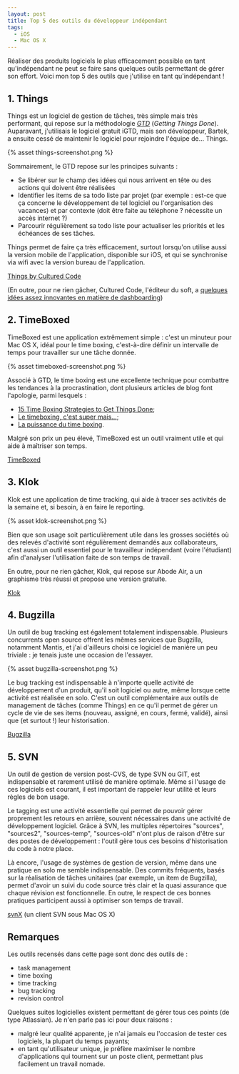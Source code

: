 ```yaml
---
layout: post
title: Top 5 des outils du développeur indépendant
tags:
  - iOS
  - Mac OS X
---
```


Réaliser des produits logiciels le plus efficacement possible en tant
qu'indépendant ne peut se faire sans quelques outils permettant de gérer son
effort. Voici mon top 5 des outils que j'utilise en tant qu'indépendant !

## 1. Things

Things est un logiciel de gestion de tâches, très simple mais très performant,
qui repose sur la méthodologie [_GTD_][gtd] (_Getting Things Done_). Auparavant,
j'utilisais le logiciel gratuit iGTD, mais son développeur, Bartek, a ensuite
cessé de maintenir le logiciel pour rejoindre l'équipe de... Things.

{% asset things-screenshot.png %}

Sommairement, le GTD repose sur les principes suivants :

- Se libérer sur le champ des idées qui nous arrivent en tête ou des actions qui
  doivent être réalisées
- Identifier les items de sa todo liste par projet (par exemple : est-ce que ça
  concerne le développement de tel logiciel ou l'organisation des vacances) et
  par contexte (doit être faite au téléphone ? nécessite un accès internet ?)
- Parcourir régulièrement sa todo liste pour actualiser les priorités et les
  échéances de ses tâches.

Things permet de faire ça très efficacement, surtout lorsqu'on utilise aussi la
version mobile de l'application, disponible sur iOS, et qui se synchronise via
wifi avec la version bureau de l'application.

[Things by Cultured Code][things]

(En outre, pour ne rien gâcher, Cultured Code, l'éditeur du soft, a [quelques
idées assez innovantes en matière de dashboarding][things-dashboard])

## 2. TimeBoxed

TimeBoxed est une application extrêmement simple : c'est un minuteur pour Mac OS
X, idéal pour le time boxing, c'est-à-dire définir un intervalle de temps pour
travailler sur une tâche donnée.

{% asset timeboxed-screenshot.png %}

Associé à GTD, le time boxing est une excellente technique pour combattre les
tendances à la procrastination, dont plusieurs articles de blog font l'apologie,
parmi lesquels :

- [15 Time Boxing Strategies to Get Things Done](http://litemind.com/time-boxing/);
- [Le timeboxing, c'est super mais…](http://www.qualitystreet.fr/2007/11/14/le-timeboxing-cest-super-mais/);
- [La puissance du time boxing](http://luc-jeanniard.blogspot.com/2009/12/la-puissance-du-time-boxing.html).

Malgré son prix un peu élevé, TimeBoxed est un outil vraiment utile et qui aide
à maîtriser son temps.

[TimeBoxed][timeboxed]

## 3. Klok

Klok est une application de time tracking, qui aide à tracer ses activités de la
semaine et, si besoin, à en faire le reporting.

{% asset klok-screenshot.png %}

Bien que son usage soit particulièrement utile dans les grosses sociétés où des
relevés d'activité sont régulièrement demandés aux collaborateurs, c'est aussi
un outil essentiel pour le travailleur indépendant (voire l'étudiant) afin
d'analyser l'utilisation faite de son temps de travail.

En outre, pour ne rien gâcher, Klok, qui repose sur Abode Air, a un graphisme
très réussi et propose une version gratuite.

[Klok][klok]

## 4. Bugzilla

Un outil de bug tracking est également totalement indispensable. Plusieurs
concurrents open source offrent les mêmes services que Bugzilla, notamment
Mantis, et j'ai d'ailleurs choisi ce logiciel de manière un peu triviale : je
tenais juste une occasion de l'essayer.

{% asset bugzilla-screenshot.png %}

Le bug tracking est indispensable à n'importe quelle activité de développement
d'un produit, qu'il soit logiciel ou autre, même lorsque cette activité est
réalisée en solo. C'est un outil complémentaire aux outils de management de
tâches (comme Things) en ce qu'il permet de gérer un cycle de vie de ses items
(nouveau, assigné, en cours, fermé, validé), ainsi que (et surtout !) leur
historisation.

[Bugzilla][bugzilla]

## 5. SVN

Un outil de gestion de version post-CVS, de type SVN ou GIT, est indispensable
et rarement utilisé de manière optimale. Même si l'usage de ces logiciels est
courant, il est important de rappeler leur utilité et leurs règles de bon usage.

Le tagging est une activité essentielle qui permet de pouvoir gérer proprement
les retours en arrière, souvent nécessaires dans une activité de développement
logiciel. Grâce à SVN, les multiples répertoires "sources", "sources2",
"sources-temp", "sources-old" n'ont plus de raison d'être sur des postes de
développement : l'outil gère tous ces besoins d'historisation du code à notre
place.

Là encore, l'usage de systèmes de gestion de version, même dans une pratique en
solo me semble indispensable. Des commits fréquents, basés sur la réalisation de
tâches unitaires (par exemple, un item de Bugzilla), permet d'avoir un suivi du
code source très clair et la quasi assurance que chaque révision est
fonctionnelle. En outre, le respect de ces bonnes pratiques participent aussi à
optimiser son temps de travail.

[svnX][svnx] (un client SVN sous Mac OS X)

## Remarques

Les outils recensés dans cette page sont donc des outils de :

- task management
- time boxing
- time tracking
- bug tracking
- revision control

Quelques suites logicielles existent permettant de gérer tous ces points (de
type Atlassian). Je n'en parle pas ici pour deux raisons :

- malgré leur qualité apparente, je n'ai jamais eu l'occasion de tester ces
  logiciels, la plupart du temps payants;
- en tant qu'utilisateur unique, je préfère maximiser le nombre d'applications
  qui tournent sur un poste client, permettant plus facilement un travail
  nomade.

[bugzilla]: https://www.bugzilla.org
[gtd]: http://fr.wikipedia.org/wiki/Getting_Things_Done
[klok]: http://www.getklok.com/
[svnx]: http://code.google.com/p/svnx/
[things-dashboard]: http://culturedcode.com/status/
[things]: http://culturedcode.com/things/
[timeboxed]: http://www.macmation.com/TimeBoxed
